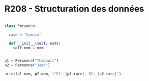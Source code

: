 # R208 - Structuration des données


```py

class Personne:

  race = "humain"

  def __init__(self, nom):
    self.nom = nom


p1 = Personne("Thibault")
p2 = Personne("Jean")

print(p1.nom, p2.nom, f"R1: {p1.race}, R2: {p2.race}")
```
